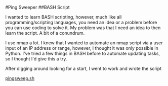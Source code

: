 #Ping Sweeper 
##BASH Script

I wanted to learn BASH scripting, however, much like all programming/scripting languages, you need an idea or a problem before you can use coding to solve it. My problem was that I need an idea to then learn the script. A bit of a conundrum. 

I use nmap a lot. I knew that I wanted to automate an nmap script via a user input of an IP address or range, however, I thought it was only possible in Python. I've tried a few things in BASH before to automate updating tasks, so I thought I'd give this a try. 

After digging around looking for a start, I went to work and wrote the script 

[pingsweep.sh](https://github.com/InfoSecPS/Hacking-mission-writeups/blob/master/Scripts/pingsweep.sh)


